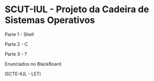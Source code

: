 # SCUT-IUL - Projeto da Cadeira de Sistemas Operativos

Parte 1 - Shell

Parte 2 - C

Parte 3 - ?

Enunciados no BlackBoard

ISCTE-IUL - LETI
